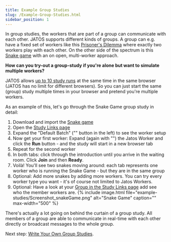 ```yaml
---
title: Example Group Studies
slug: /Example-Group-Studies.html
sidebar_position: 1
---
```


In group studies, the workers that are part of a group can communicate with each other. JATOS supports different kinds of groups. A group can e.g. have a fixed set of workers like this [Prisoner's Dilemma](/Example-Studies) where exactly two workers play with each other. On the other side of the spectrum is this [Snake game](/Example-Studies) with an on open, multi-worker approach.

**How can you try-out a group-study if you're alone but want to simulate multiple workers?**

JATOS allows [up to 10 study runs](Tips-and-Tricks.html#run-up-to-10-studies-in-the-same-browser-at-the-same-time) at the same time in the same browser (JATOS has no limit for different browsers). So you can just start the same (group) study multiple times in your browser and pretend you're multiple workers.

As an example of this, let's go through the Snake Game group study in detail:

1. Download and import the [Snake game](/Example-Studies)
1. Open the [Study Links page](Run-your-Study-with-Study-Links.html)
1. Expand the "Default Batch" ("<span class="glyphicon glyphicon-chevron-right"></span>" button in the left) to see the worker setup
1. Now get your first worker: Expand (again with "<span class="glyphicon glyphicon-chevron-right"></span>") the Jatos Worker and click the **Run** button - and the study will start in a new browser tab
1. Repeat for the second worker
1. In both tabs: click through the introduction until you arrive in the waiting room. Click **Join** and then **Ready**.
1. Voilà! You'll see two snakes moving around: each tab represents one worker who is running the Snake Game - but they are in the same group
1. Optional: Add more snakes by adding more workers. You can try every worker type you want - it's of course not limited to Jatos Workers.
1. Optional: Have a look at your [Group in the Study Links page](Run-your-Study-with-Study-Links.html#groups-since-v331) add see who the member workers are.
   {% include image.html file="example-studies/Screenshot_snakeGame.png" alt="Snake Game" caption="" max-width="500" %}

There's actually a lot going on behind the curtain of a group study. All members of a group are able to communicate in real-time with each other directly or broadcast messages to the whole group.

Next step: [Write Your Own Group Studies](Write-Group-Studies-I-Setup.html).
